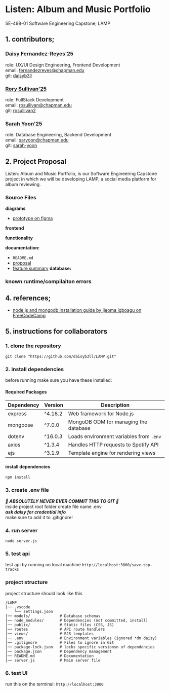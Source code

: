 # Listen: Album and Music Portfolio
SE-498-01 Software Engineering Capstone; LAMP 
## 1. contributors; 
### [Daisy Fernandez-Reyes'25]()
role: UX/UI Design Engineering, Frontend Development <br>
email: fernandezreyes@chapman.edu <br>
git: [daisyb3ll](https://github.com/daisyb3ll)
### [Rory Sullivan'25](https://www.linkedin.com/in/rory-sullivan-4bb233219/)
role: FullStack Development <br>
email: rosullivan@chapman.edu <br>
git: [rosullivan2](https://github.com/rosullivan2)
### [Sarah Yoon'25](https://www.linkedin.com/in/bizsarahyoon/)
role: Database Engineering, Backend Development <br>
email: saryoon@chapman.edu <br>
git: [sarah-yoon](https://github.com/sarah-yoon)


## 2. Project Proposal
Listen: Album and Music Portfolio, is our Software Engineering Capstone project in which we will be developing LAMP, a social media platform for album reviewing.
### Source Files
**diagrams**
- [prototype on figma](https://www.figma.com/design/RQIq3U9KWt6seeFetisxWi/LAMP-wireframe?node-id=103-66&p=f&t=snf31GjyHeRyMZOe-0)

**frontend**


**functionality**

**documentation:**
- `README.md`
- [proposal](https://docs.google.com/document/d/1efeCflBILzFNpuGcEi38ipTDPUY-ot4upD_e3uvD2qM/edit?usp=sharing)
- [feature summary](https://docs.google.com/document/d/1y50wy7NUgvRf20IATAFVhJl1Hc7k3E0xlytFx1nFC8k/edit?usp=sharing)
**database:**

### known runtime/compilaiton errors  

## 4. references; 
- [node.js and mongodb installation guide by Ijeoma Igboagu on FreeCodeCamp](https://www.freecodecamp.org/news/how-to-build-an-event-app-with-node-js/)

## 5. instructions for collaborators
### 1. clone the repository
`git clone "https://github.com/daisyb3ll/LAMP.git"`
### 2. install dependencies
before running make sure you have these installed: 
#### **Required Packages**
| Dependency | Version | Description |
|------------|---------|-------------|
| express | ^4.18.2 | Web framework for Node.js |
| mongoose | ^7.0.0 | MongoDB ODM for managing the database |
| dotenv | ^16.0.3 | Loads environment variables from `.env` |
| axios | ^1.3.4 | Handles HTTP requests to Spotify API |
| ejs | ^3.1.9 | Template engine for rendering views | 
#### install dependencies
`npm install`
### 3. create .env file
***🚨 ABSOLUTELY NEVER EVER COMMIT THIS TO GIT 🚨*** <br>
inside project root folder create file name .env <br> ***ask daisy for credential info*** <br>make sure to add it to .gitignore!
### 4. run server
`node server.js`
### 5. test api
test api by running on local machine 
`http://localhost:3000/save-top-tracks`

### project structure
project structure should look like this 
```
/LAMP
│── .vscode
    └── settings.json
│── models/             # Database schemas
│── node_modules/       # Dependencies (not committed, install)
│── public/             # Static files (CSS, JS)
│── routes              # API route handlers
│── views/              # EJS templates
│── .env                # Environment variables (ignored *dm daisy)
│── .gitignore          # Files to ignore in Git
│── package-lock.json   # locks specific versionsn of dependencies
│── package.json        # Dependency management
│── README.md           # Documentation
│── server.js           # Main server file
```

### 6. test UI
run this on the terminal: `http://localhost:3000`
